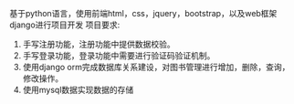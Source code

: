 基于python语言，使用前端html，css，jquery，bootstrap，以及web框架django进行项目开发
项目要求:
1. 手写注册功能，注册功能中提供数据校验。
2. 手写登录功能，登录功能中需要进行验证码验证机制。
3. 使用django orm完成数据库关系建设，对图书管理进行增加，删除，查询，修改操作。
4. 使用mysql数据实现数据的存储 

